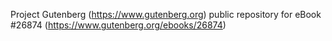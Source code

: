 Project Gutenberg (https://www.gutenberg.org) public repository for eBook #26874 (https://www.gutenberg.org/ebooks/26874)
